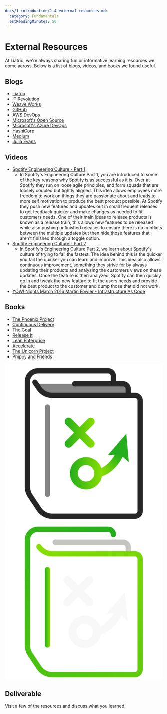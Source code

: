 ```yaml
---
docs/1-introduction/1.4-external-resources.md:
  category: Fundamentals
  estReadingMinutes: 50
---
```



# External Resources

At Liatrio, we're always sharing fun or informative learning resources we come across. Below is a list of blogs, videos, and books we found useful.

## Blogs

- [Liatrio](https://www.liatrio.com/blog)
- [IT Revolution](https://itrevolution.com/devops-blog/)
- [Weave Works](https://www.weave.works/blog/)
- [GitHub](https://github.blog/)
- [AWS DevOps](https://aws.amazon.com/blogs/devops/)
- [Microsoft's Open Source](https://cloudblogs.microsoft.com/opensource/)
- [Microsoft's Azure DevOps](https://devblogs.microsoft.com/devops/)
- [HashiCorp](https://www.hashicorp.com/blog/)
- [Medium](https://medium.com/tag/devops)
- [Julia Evans](https://jvns.ca/)

## Videos

- [Spotify Engineering Culture - Part 1](https://www.youtube.com/watch?v=Yvfz4HGtoPc)
  - In Spotify's Engineering Culture Part 1, you are introduced to some of the key reasons why Spotify is as successful as it is. Over at Spotify they run on loose agile principles, and form squads that are loosely coupled but tightly aligned. This idea allows employees more freedom to work on things they are passionate about and leads to more self motivation to produce the best product possible. At Spotify they push new features and updates out in small frequent releases to get feedback quicker and make changes as needed to fit customers needs. One of their main ideas to release products is known as a release train, this allows new features to be released while also pushing unfinished releases to ensure there is no conflicts between the multiple updates but then hide those features that aren't finished through a toggle option.
- [Spotify Engineering Culture - Part 2](https://www.youtube.com/watch?v=vOt4BbWLWQw)
  - In Spotify's Engineering Culture Part 2, we learn about Spotify's culture of trying to fail the fastest. The idea behind this is the quicker you fail the quicker you can learn and improve. This idea also allows continuous improvement, something they strive for by always updating their products and analyzing the customers views on these updates. Once the feature is then analyzed, Spotify can then quickly go in and tweak the new feature to fit the users needs and provide the best product to the customer and dump those that did not work.
- [YOW! Nights March 2016 Martin Fowler - Infrastructure As Code](https://www.youtube.com/watch?v=ueAef9tNUck)

## Books

- [The Phoenix Project](https://itrevolution.com/book/the-phoenix-project/)
- [Continuous Delivery](https://martinfowler.com/books/continuousDelivery.html)
- [The Goal](http://www.amazon.com/The-Goal-Process-Ongoing-Improvement/dp/0884271951?ie=UTF8&camp=1789&creative=9325&creativeASIN=0884271951&linkCode=as2&tag=itrevpre-20)
- [Release It](https://www.amazon.com/Release-Production-Ready-Software-Pragmatic-Programmers/dp/0978739213)
- [Lean Enterprise](https://www.amazon.com/Lean-Enterprise-Performance-Organizations-Innovate/dp/1449368425)
- [Accelerate](https://itrevolution.com/book/accelerate/)
- [The Unicorn Project](https://itrevolution.com/book/the-unicorn-project/)
- [Phippy and Friends](https://www.cncf.io/phippy/)

![playbook image](img1/playbook_light.svg ':size=150x150 :class=light-mode-icon')
![playbook image](img1/playbook_dark.svg ':size=150x150 :class=dark-mode-icon')

## Deliverable

Visit a few of the resources and discuss what you learned.
